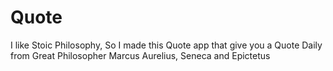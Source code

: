 # Quote
I like Stoic Philosophy, So I made this Quote app that give you a Quote Daily from Great Philosopher Marcus Aurelius, Seneca and Epictetus
